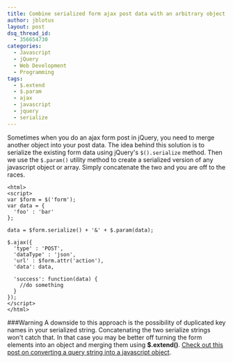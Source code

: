 ```yaml
---
title: Combine serialized form ajax post data with an arbitrary object using jQuery
author: jblotus
layout: post
dsq_thread_id:
  - 356654730
categories:
  - Javascript
  - jQuery
  - Web Development
  - Programming
tags:
  - $.extend
  - $.param
  - ajax
  - javascript
  - jquery
  - serialize
---
```

Sometimes when you do an ajax form post in jQuery, you need to merge another object into your post data.
The idea behind this solution is to serialize the existing form data using jQuery's `$().serialize` method. Then we use the `$.param()` utility method to create a serialized version of any javascript object or array. Simply concatenate the two and you are off to the races.

```
<html>
<script>
var $form = $('form');
var data = {
  'foo' : 'bar'
};

data = $form.serialize() + '&' + $.param(data);

$.ajax({
  'type' : 'POST',
  'dataType' : 'json',
  'url' : $form.attr('action'),
  'data': data,

  'success': function(data) {
    //do something
  }
});
</script>
</html>
```

###Warning
A downside to this approach is the possibility of duplicated key names in your serialized string. Concatenating the two serialize strings won't catch that. In that case you may be better off turning the form elements into an object and merging them using <strong>$.extend()</strong>. <a href="http://stevenbenner.com/2010/03/javascript-regex-trick-parse-a-query-string-into-an-object/">Check out this post on converting a query string into a javascript object</a>.
